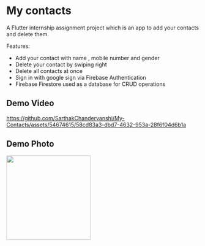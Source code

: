# My contacts

A Flutter internship assignment project which is an app to add your contacts and delete them.

Features: 
- Add your contact with name , mobile number and gender
- Delete your contact by swiping right
- Delete all contacts at once
- Sign in with google sign via Firebase Authentication 
- Firebase Firestore used as a database for CRUD operations

## Demo Video

https://github.com/SarthakChandervanshi/My-Contacts/assets/54674615/58cd83a3-dbd7-4632-953a-28f6f04d6b1a

## Demo Photo

<img src="https://github.com/SarthakChandervanshi/My-Contacts/assets/54674615/72e67702-1339-4c7c-9434-b12b10ee4392" width="220" heigh="300">

